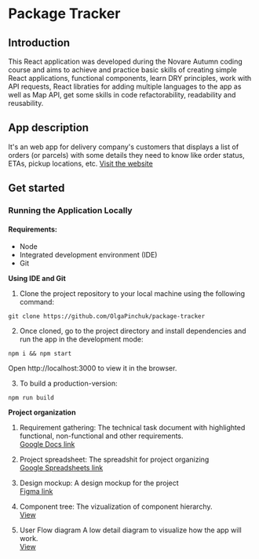 # Package Tracker

## Introduction

This React application was developed during the Novare Autumn coding course and aims to achieve and practice basic skills of creating simple React applications, functional components, learn DRY principles, work with API requests, React libraties for adding multiple languages to the app as well as Map API, get some skills in code refactorability, readability and reusability.


## App description
It's an web app for delivery company's customers that displays a list of orders (or parcels) with some details they need to know like order status, ETAs, pickup locations, etc.
[Visit the website](https://insta-packet.web.app/)

## Get started
### Running the Application Locally
#### Requirements:
* Node
* Integrated development environment (IDE)
* Git

__Using IDE and Git__
1. Clone the project repository to your local machine using the following command:

```
git clone https://github.com/OlgaPinchuk/package-tracker
```

2. Once cloned, go to the project directory and install dependencies and run the app in the development mode:
```
npm i && npm start
```
Open http://localhost:3000 to view it in the browser.

3. To build a production-version:
```
npm run build
```
__Project organization__
1. Requirement gathering:
The technical task document with highlighted functional, non-functional and other requirements.\
[Google Docs link](https://docs.google.com/document/d/1YKS6tH09HaAB2NONU3rknwaY5yT1pTRXajvKVVbokOU/edit)

2. Project spreadsheet:
The spreadshit for project organizing\
[Google Spreadsheets link](https://docs.google.com/spreadsheets/d/1h2mJA4-sXdaM5sFzgiqOUfTxdBsQYlghABbvtmBCRDw/edit#gid=722109281)

3. Design mockup:
A design mockup for the project\
[Figma link](https://www.figma.com/file/Aj5r59RjTl2wsaTmtXrrIs/Parcel-Tracker?node-id=0%3A1)

3. Component tree:
The vizualization of component hierarchy.\
[View](https://whimsical.com/instapacket-555bPkPyKZ2HJTj3qLdXiR)

4. User Flow diagram
A low detail diagram to visualize how the app will work.\
[View](https://whimsical.com/instapacket-3Wwt2GSiuror5EMQn4F9GY)